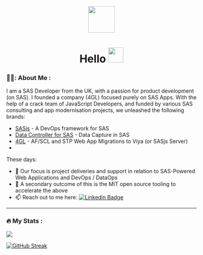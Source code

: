<div id="header" align="center">
  <img src="https://raw.githubusercontent.com/sasjs/vscode-extension/main/assets/images/running-man-dark.gif" width="70"/>
  <div id="badges">
    <img src="https://komarev.com/ghpvc/?username=allanbowe&style=flat-square&color=blue" alt=""/>
  </div>
  <h1 align="center">Hello <img src="https://media.giphy.com/media/hvRJCLFzcasrR4ia7z/giphy.gif" width="40"></h1>
</div>


### 👨‍💻: About Me :
I am a SAS Developer from the UK, with a passion for product development (on SAS).  I founded a company (4GL) focused purely on SAS Apps.  With the help of a crack team of JavaScript Developers, and funded by various SAS consulting and app modernisation projects, we unleashed the following brands:

* [SASjs](https://github.com/sasjs) - A DevOps framework for SAS
* [Data Controller for SAS](https://datacontroller.io) - Data Capture in SAS
* [4GL](https://sasapps.io) - AF/SCL and STP Web App Migrations to Viya (or SASjs Server)
* 
These days:

- :telescope: Our focus is project deliveries and support in relation to SAS-Powered Web Applications and DevOps / DataOps
- :seedling: A secondary outcome of this is the MIT open source tooling to accelerate the above
- :mailbox: Reach out to me here: [![Linkedin Badge](https://img.shields.io/badge/LinkedIn-blue?style=flat&logo=Linkedin&logoColor=white)](https://www.linkedin.com/in/allanbowe/) 

---

### :fire: My Stats :
<img src="https://github-readme-stats.vercel.app/api?username=allanbowe&count_private=true&theme=radical&show_icons=true&hide=stars" />

[![GitHub Streak](https://github-readme-streak-stats.herokuapp.com?user=allanbowe)](https://git.io/streak-stats)
